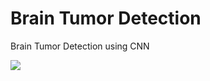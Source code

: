 # Brain Tumor Detection

Brain Tumor Detection using CNN

<img src="https://pub.mdpi-res.com/biomedicines/biomedicines-11-00364/article_deploy/html/images/biomedicines-11-00364-g003.png?1676276796">
